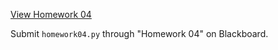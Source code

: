 ---
---

<p><a href="homework04.html" target="_blank">View Homework 04</a></p>

Submit ````homework04.py```` through "Homework 04" on Blackboard.

